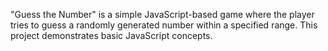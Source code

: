 "Guess the Number" is a simple JavaScript-based game where the player tries to guess a randomly generated number within a specified range. This project demonstrates basic JavaScript concepts.
